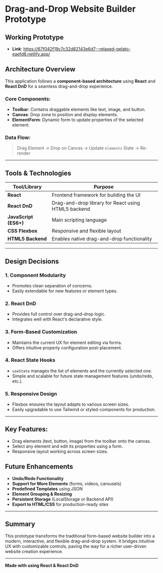 # Drag-and-Drop Website Builder Prototype

## Working Prototype
- **Link**: https://67f042f19c7c32d82143e6d7--relaxed-gelato-eaefd8.netlify.app/

## Architecture Overview

This application follows a **component-based architecture** using **React** and **React DnD** for a seamless drag-and-drop experience.

### Core Components:
- **Toolbar**: Contains draggable elements like text, image, and button.
- **Canvas**: Drop zone to position and display elements.
- **ElementForm**: Dynamic form to update properties of the selected element.

### Data Flow:
> Drag Element → Drop on Canvas → Update `elements` State → Re-render

---

##  Tools & Technologies

| Tool/Library            | Purpose                                                                 |
|-------------------------|-------------------------------------------------------------------------|
| **React**               | Frontend framework for building the UI                                  |
| **React DnD**           | Drag-and-drop library for React using HTML5 backend                     |
| **JavaScript (ES6+)**   | Main scripting language                                                  |
| **CSS Flexbox**         | Responsive and flexible layout                                           |
| **HTML5 Backend**       | Enables native drag-and-drop functionality                              |

---

## Design Decisions

### 1. Component Modularity
- Promotes clean separation of concerns.
- Easily extendable for new features or element types.

### 2. React DnD
- Provides full control over drag-and-drop logic.
- Integrates well with React's declarative style.

### 3. Form-Based Customization
- Maintains the current UX for element editing via forms.
- Offers intuitive property configuration post-placement.

### 4. React State Hooks
- `useState` manages the list of elements and the currently selected one.
- Simple and scalable for future state management features (undo/redo, etc.).

### 5. Responsive Design
- Flexbox ensures the layout adapts to various screen sizes.
- Easily upgradable to use Tailwind or styled-components for production.

---

## Key Features:

- Drag elements (text, button, image) from the toolbar onto the canvas.
- Select any element and edit its properties using a form.
- Responsive layout working across screen sizes.

## Future Enhancements

- **Undo/Redo Functionality**
- **Support for More Elements** (forms, videos, carousels)
- **Predefined Templates** using JSON
- **Element Grouping & Resizing**
- **Persistent Storage** (LocalStorage or Backend API)
- **Export to HTML/CSS** for production-ready sites

---

## Summary

This prototype transforms the traditional form-based website builder into a modern, interactive, and flexible drag-and-drop system. It bridges intuitive UX with customizable controls, paving the way for a richer user-driven website creation experience.

---

**Made with using React & React DnD**


